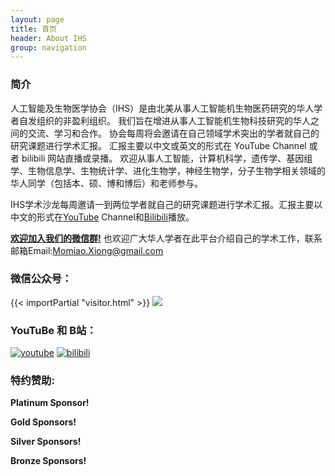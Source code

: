 ```yaml
---
layout: page
title: 首页
header: About IHS
group: navigation
---
```


### 简介

人工智能及生物医学协会（IHS）是由北美从事人工智能机生物医药研究的华人学者自发组织的非盈利组织。 我们旨在增进从事人工智能机生物科技研究的华人之间的交流、学习和合作。 协会每周将会邀请在自己领域学术突出的学者就自己的研究课题进行学术汇报。
汇报主要以中文或英文的形式在 YouTube Channel 或者 bilibili 网站直播或录播。 欢迎从事人工智能，计算机科学，遗传学、基因组学、生物信息学、生物统计学、进化生物学，神经生物学，分子生物学相关领域的华人同学（包括本、硕、博和博后）和老师参与。

IHS学术沙龙每周邀请一到两位学者就自己的研究课题进行学术汇报。汇报主要以中文的形式在[YouTube](https://www.youtube.com/channel/UCk4tsPZOzGkP2IaU4YvUG_g/videos) Channel和[Bilibili](https://space.bilibili.com/298768313)播放。

**[欢迎加入我们的微信群!](http://cgmonline.co/subscribe/)** 也欢迎广大华人学者在此平台介绍自己的学术工作，联系邮箱Email:[Momiao.Xiong@gmail.com](mailto:Momiao.Xiong@gmail.com)

### 微信公众号：

{{< importPartial "visitor.html" >}}
![](https://i.imgur.com/b6b2xJu.jpg)

### YouTuBe 和 B站：

[![youtube](https://i.imgur.com/lpRE6AW.png)](https://www.youtube.com/channel/UCk4tsPZOzGkP2IaU4YvUG_g/videos)
[![bilibili](https://i.imgur.com/nDiHERQ.png)](https://space.bilibili.com/298768313)

### 特约赞助:

**Platinum Sponsor!**

**Gold Sponsors!**

**Silver Sponsors!**

**Bronze Sponsors!**




